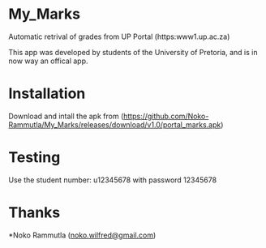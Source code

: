 # My_Marks
Automatic retrival of grades from UP Portal (https:www1.up.ac.za)

This app was developed by students of the University of Pretoria, and is in now way an offical app.

# Installation
Download and intall the apk from (https://github.com/Noko-Rammutla/My_Marks/releases/download/v1.0/portal_marks.apk)

# Testing
Use the student number: u12345678 with password 12345678

# Thanks
*Noko Rammutla (noko.wilfred@gmail.com)

